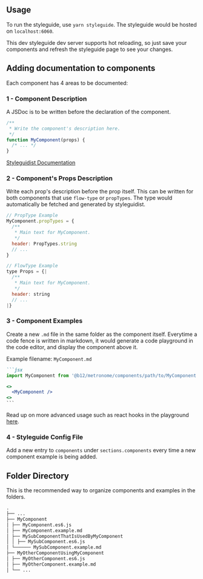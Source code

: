 ## Usage

To run the styleguide, use `yarn styleguide`. The styleguide would be hosted on `localhost:6060`.

This dev styleguide dev server supports hot reloading, so just save your components and refresh the styleguide page to see your changes.

## Adding documentation to components

Each component has 4 areas to be documented:

### 1 - Component Description

A JSDoc is to be written before the declaration of the component.

```js static
/**
 * Write the component's description here.
 */
function MyComponent(props) {
  /* ... */
}
```

[Styleguidist Documentation](https://react-styleguidist.js.org/docs/documenting.html#code-comments-and-proptypes)

### 2 - Component's Props Description

Write each prop's description before the prop itself. This can be written for both components that use `flow-type` or `propTypes`. The type would automatically be fetched and generated by styleguidist.

```js static
// PropType Example
MyComponent.propTypes = {
  /**
   * Main text for MyComponent.
   */
  header: PropTypes.string
  // ...
}
```

```js static
// FlowType Example
type Props = {|
  /**
   * Main text for MyComponent.
   */
  header: string
  // ...
|}
```

### 3 - Component Examples

Create a new `.md` file in the same folder as the component itself. Everytime a code fence is written in markdown, it would generate a code playground in the code editor, and display the component above it.

Example filename: `MyComponent.md`

````md
```jsx
import MyComponent from '@b12/metronome/components/path/to/MyComponent.es6.js';

<>
  <MyComponent />
<>
```
````

Read up on more advanced usage such as react hooks in the playground [here](https://react-styleguidist.js.org/docs/documenting.html#writing-code-examples).

### 4 - Styleguide Config File

Add a new entry to `components` under `sections.components` every time a new component example is being added.

## Folder Directory

This is the recommended way to organize components and examples in the folders.

```md
.
├── ...
├── MyComponent
│ ├── MyComponent.es6.js
│ ├── MyComponent.example.md
│ ├── MySubComponentThatIsUsedByMyComponent
│ │ ├── MySubComponent.es6.js
│ └────── MySubComponent.example.md
├── MyOtherComponentUsingMyComponent
│ ├── MyOtherComponent.es6.js
│ ├── MyOtherComponent.example.md
│ └── ...
```
